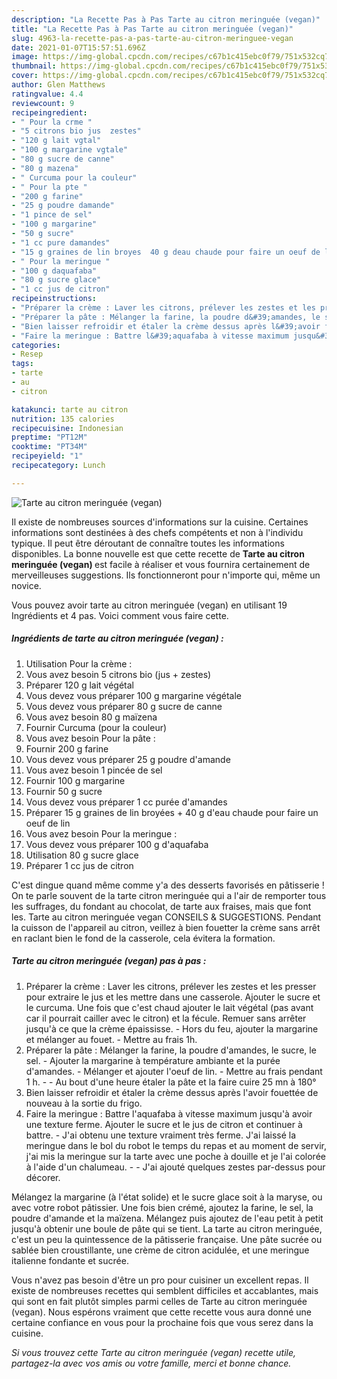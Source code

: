```yaml
---
description: "La Recette Pas à Pas Tarte au citron meringuée (vegan)"
title: "La Recette Pas à Pas Tarte au citron meringuée (vegan)"
slug: 4963-la-recette-pas-a-pas-tarte-au-citron-meringuee-vegan
date: 2021-01-07T15:57:51.696Z
image: https://img-global.cpcdn.com/recipes/c67b1c415ebc0f79/751x532cq70/tarte-au-citron-meringuee-vegan-photo-principale-de-la-recette.jpg
thumbnail: https://img-global.cpcdn.com/recipes/c67b1c415ebc0f79/751x532cq70/tarte-au-citron-meringuee-vegan-photo-principale-de-la-recette.jpg
cover: https://img-global.cpcdn.com/recipes/c67b1c415ebc0f79/751x532cq70/tarte-au-citron-meringuee-vegan-photo-principale-de-la-recette.jpg
author: Glen Matthews
ratingvalue: 4.4
reviewcount: 9
recipeingredient:
- " Pour la crme "
- "5 citrons bio jus  zestes"
- "120 g lait vgtal"
- "100 g margarine vgtale"
- "80 g sucre de canne"
- "80 g mazena"
- " Curcuma pour la couleur"
- " Pour la pte "
- "200 g farine"
- "25 g poudre damande"
- "1 pince de sel"
- "100 g margarine"
- "50 g sucre"
- "1 cc pure damandes"
- "15 g graines de lin broyes  40 g deau chaude pour faire un oeuf de lin"
- " Pour la meringue "
- "100 g daquafaba"
- "80 g sucre glace"
- "1 cc jus de citron"
recipeinstructions:
- "Préparer la crème : Laver les citrons, prélever les zestes et les presser pour extraire le jus et les mettre dans une casserole. Ajouter le sucre et le curcuma. Une fois que c&#39;est chaud ajouter le lait végétal (pas avant car il pourrait cailler avec le citron) et la fécule. Remuer sans arrêter jusqu&#39;à ce que la crème épaississe. Hors du feu, ajouter la margarine et mélanger au fouet. Mettre au frais 1h."
- "Préparer la pâte : Mélanger la farine, la poudre d&#39;amandes, le sucre, le sel. Ajouter la margarine à température ambiante et la purée d&#39;amandes. Mélanger et ajouter l&#39;oeuf de lin. Mettre au frais pendant 1 h.  Au bout d&#39;une heure étaler la pâte et la faire cuire 25 mn à 180°"
- "Bien laisser refroidir et étaler la crème dessus après l&#39;avoir fouettée de nouveau à la sortie du frigo."
- "Faire la meringue : Battre l&#39;aquafaba à vitesse maximum jusqu&#39;à avoir une texture ferme. Ajouter le sucre et le jus de citron et continuer à battre. J&#39;ai obtenu une texture vraiment très ferme. J&#39;ai laissé la meringue dans le bol du robot le temps du repas et au moment de servir, j&#39;ai mis la meringue sur la tarte avec une poche à douille et je l&#39;ai colorée à l&#39;aide d&#39;un chalumeau.  J&#39;ai ajouté quelques zestes par-dessus pour décorer."
categories:
- Resep
tags:
- tarte
- au
- citron

katakunci: tarte au citron 
nutrition: 135 calories
recipecuisine: Indonesian
preptime: "PT12M"
cooktime: "PT34M"
recipeyield: "1"
recipecategory: Lunch

---
```



![Tarte au citron meringuée (vegan)](https://img-global.cpcdn.com/recipes/c67b1c415ebc0f79/751x532cq70/tarte-au-citron-meringuee-vegan-photo-principale-de-la-recette.jpg)

Il existe de nombreuses sources d'informations sur la cuisine. Certaines informations sont destinées à des chefs compétents et non à l'individu typique. Il peut être déroutant de connaître toutes les informations disponibles. La bonne nouvelle est que cette recette de <strong> Tarte au citron meringuée (vegan) </strong> est facile à réaliser et vous fournira certainement de merveilleuses suggestions. Ils fonctionneront pour n'importe qui, même un novice.

<!--inarticleads1-->

Vous pouvez avoir tarte au citron meringuée (vegan) en utilisant 19 Ingrédients et 4 pas. Voici comment vous faire cette.

##### Ingrédients de tarte au citron meringuée (vegan) :

1. Utilisation  Pour la crème :
1. Vous avez besoin 5 citrons bio (jus + zestes)
1. Préparer 120 g lait végétal
1. Vous devez vous préparer 100 g margarine végétale
1. Vous devez vous préparer 80 g sucre de canne
1. Vous avez besoin 80 g maïzena
1. Fournir  Curcuma (pour la couleur)
1. Vous avez besoin  Pour la pâte :
1. Fournir 200 g farine
1. Vous devez vous préparer 25 g poudre d&#39;amande
1. Vous avez besoin 1 pincée de sel
1. Fournir 100 g margarine
1. Fournir 50 g sucre
1. Vous devez vous préparer 1 cc purée d&#39;amandes
1. Préparer 15 g graines de lin broyées + 40 g d&#39;eau chaude pour faire un oeuf de lin
1. Vous avez besoin  Pour la meringue :
1. Vous devez vous préparer 100 g d&#39;aquafaba
1. Utilisation 80 g sucre glace
1. Préparer 1 cc jus de citron


C&#39;est dingue quand même comme y&#39;a des desserts favorisés en pâtisserie ! On te parle souvent de la tarte citron meringuée qui a l&#39;air de remporter tous les suffrages, du fondant au chocolat, de tarte aux fraises, mais que font les. Tarte au citron meringuée vegan CONSEILS &amp; SUGGESTIONS. Pendant la cuisson de l&#39;appareil au citron, veillez à bien fouetter la crème sans arrêt en raclant bien le fond de la casserole, cela évitera la formation. 

<!--inarticleads2-->

##### Tarte au citron meringuée (vegan) pas à pas :

1. Préparer la crème : Laver les citrons, prélever les zestes et les presser pour extraire le jus et les mettre dans une casserole. Ajouter le sucre et le curcuma. Une fois que c&#39;est chaud ajouter le lait végétal (pas avant car il pourrait cailler avec le citron) et la fécule. Remuer sans arrêter jusqu&#39;à ce que la crème épaississe. - Hors du feu, ajouter la margarine et mélanger au fouet. - Mettre au frais 1h.
1. Préparer la pâte : Mélanger la farine, la poudre d&#39;amandes, le sucre, le sel. - Ajouter la margarine à température ambiante et la purée d&#39;amandes. - Mélanger et ajouter l&#39;oeuf de lin. - Mettre au frais pendant 1 h. -  - Au bout d&#39;une heure étaler la pâte et la faire cuire 25 mn à 180°
1. Bien laisser refroidir et étaler la crème dessus après l&#39;avoir fouettée de nouveau à la sortie du frigo.
1. Faire la meringue : Battre l&#39;aquafaba à vitesse maximum jusqu&#39;à avoir une texture ferme. Ajouter le sucre et le jus de citron et continuer à battre. - J&#39;ai obtenu une texture vraiment très ferme. J&#39;ai laissé la meringue dans le bol du robot le temps du repas et au moment de servir, j&#39;ai mis la meringue sur la tarte avec une poche à douille et je l&#39;ai colorée à l&#39;aide d&#39;un chalumeau. -  - J&#39;ai ajouté quelques zestes par-dessus pour décorer.


Mélangez la margarine (à l&#39;état solide) et le sucre glace soit à la maryse, ou avec votre robot pâtissier. Une fois bien crémé, ajoutez la farine, le sel, la poudre d&#39;amande et la maïzena. Mélangez puis ajoutez de l&#39;eau petit à petit jusqu&#39;à obtenir une boule de pâte qui se tient. La tarte au citron meringuée, c&#39;est un peu la quintessence de la pâtisserie française. Une pâte sucrée ou sablée bien croustillante, une crème de citron acidulée, et une meringue italienne fondante et sucrée. 

<!--inarticleads1-->

<p>
Vous n'avez pas besoin d'être un pro pour cuisiner un excellent repas. Il existe de nombreuses recettes qui semblent difficiles et accablantes, mais qui sont en fait plutôt simples parmi celles de Tarte au citron meringuée (vegan). Nous espérons vraiment que cette recette vous aura donné une certaine confiance en vous pour la prochaine fois que vous serez dans la cuisine.
</p>

<p>
<i>Si vous trouvez cette Tarte au citron meringuée (vegan) recette utile, partagez-la avec vos amis ou votre famille, merci et bonne chance.</i>
</p>
